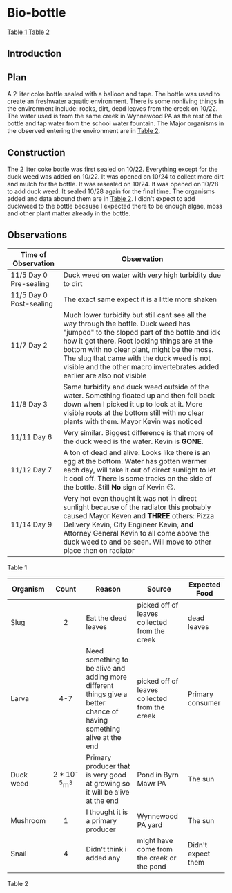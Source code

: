 # Bio-bottle

[Table 1]
[Table 2]
## Introduction

## Plan

A 2 liter coke bottle sealed with a balloon and tape. The bottle was used to create an freshwater aquatic environment. There is some nonliving things in the environment include: rocks, dirt, dead leaves from the creek on 10/22. The water used is from the same creek in Wynnewood PA as the rest of the bottle and tap water from the school water fountain. The Major organisms in the observed entering the environment are in [Table 2].


## Construction

The 2 liter coke bottle was first sealed on 10/22. Everything except for the duck weed was added on 10/22. It was opened on 10/24 to collect more dirt and mulch for the bottle. It was resealed on 10/24. It was opened on 10/28 to add duck weed. It sealed 10/28 again for the final time. The organisms added and data abound them are in [Table 2]. I didn't expect to add duckweed to the bottle because I expected there to be enough algae, moss and other plant matter already in the bottle.

## Observations

| Time of Observation | Observation |
| -- | -- |
| 11/5 Day 0 Pre-sealing | Duck weed on water with very high turbidity due to dirt |
| 11/5 Day 0 Post-sealing | The exact same expect it is a little more shaken |
| 11/7 Day 2 | Much lower turbidity but still cant see all the way through the bottle. Duck weed has "jumped" to the sloped part of the bottle and idk how it got there. Root looking things are at the bottom with no clear plant, might be the moss. The slug that came with the duck weed is not visible and the other macro invertebrates added earlier are also not visible|
| 11/8 Day 3 | Same turbidity and duck weed outside of the water. Something floated up and then fell back down when I picked it up to look at it. More visible roots at the bottom still with no clear plants with them. Mayor Kevin was noticed|
| 11/11 Day 6 | Very similar. Biggest difference is that more of the duck weed is the water. Kevin is **GONE**.|
| 11/12 Day 7 | A ton of dead and alive. Looks like there is an egg at the bottom. Water has gotten warmer each day, will take it out of direct sunlight to let it cool off. There is some tracks on the side of the bottle. Still **No** sign of Kevin ☹. |
| 11/14 Day 9 | Very hot even thought it was not in direct sunlight because of the radiator this probably caused Mayor Keven and **THREE** others: Pizza Delivery Kevin, City Engineer Kevin, **and** Attorney General Kevin to all come above the duck weed to and be seen. Will move to other place then on radiator|

<span id="T1">Table 1</span>

| Organism | Count | Reason | Source | Expected Food |
| -- | :--: | -- | -- | -- |
| Slug | 2 | Eat the dead leaves | picked off of leaves collected from the creek | dead leaves|
| Larva | 4-7 | Need something to be alive and adding more different things give a better chance of having something alive at the end | picked off of leaves collected from the creek | Primary consumer |
| Duck weed | 2 * 10<sup>-5</sup>m<sup>3</sup> | Primary producer that is very good at growing so it will be alive at the end | Pond in Byrn Mawr PA | The sun |
| Mushroom | 1 | I thought it is a primary producer | Wynnewood PA yard | The sun |
| Snail | 4 | Didn't think i added any | might have come from the creek or the pond | Didn't expect them |

<span id="T2">Table 2</span>

[Table 1]: README.md#T1
[Table 2]: README.md#T2

